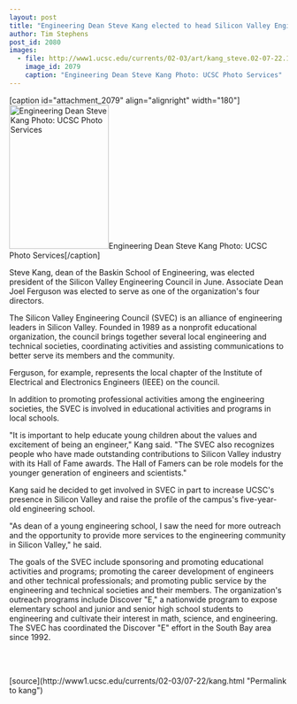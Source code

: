 ```yaml
---
layout: post
title: "Engineering Dean Steve Kang elected to head Silicon Valley Engineering Council"
author: Tim Stephens
post_id: 2080
images:
  - file: http://www1.ucsc.edu/currents/02-03/art/kang_steve.02-07-22.180.jpg
    image_id: 2079
    caption: "Engineering Dean Steve Kang Photo: UCSC Photo Services"
---
```


[caption id="attachment_2079" align="alignright" width="180"]<a href="http://localhost/mysite/wp-content/uploads/2002/07/kang_steve.02-07-22.180.jpg"><img class="size-full wp-image-2079" src="http://localhost/mysite/wp-content/uploads/2002/07/kang_steve.02-07-22.180.jpg" alt="Engineering Dean Steve Kang Photo: UCSC Photo Services" width="180" height="260" /></a>Engineering Dean Steve Kang Photo: UCSC Photo Services[/caption]
<p>
  Steve Kang, dean of the Baskin School of Engineering, was elected president of the Silicon Valley Engineering Council in June. Associate Dean Joel Ferguson was elected to serve as one of the organization's four directors.
</p>
<p>
  The Silicon Valley Engineering Council (SVEC) is an alliance of engineering leaders in Silicon Valley. Founded in 1989 as a nonprofit educational organization, the council brings together several local engineering and technical societies, coordinating activities and assisting communications to better serve its members and the community.
</p>
<p>
  Ferguson, for example, represents the local chapter of the Institute of Electrical and Electronics Engineers (IEEE) on the council.<br>
</p>
<p>
  In addition to promoting professional activities among the engineering societies, the SVEC is involved in educational activities and programs in local schools.<br>
</p>
<p>
  "It is important to help educate young children about the values and excitement of being an engineer," Kang said. "The SVEC also recognizes people who have made outstanding contributions to Silicon Valley industry with its Hall of Fame awards. The Hall of Famers can be role models for the younger generation of engineers and scientists."<br>
</p>
<p>
  Kang said he decided to get involved in SVEC in part to increase UCSC's presence in Silicon Valley and raise the profile of the campus's five-year-old engineering school.<br>
</p>
<p>
  "As dean of a young engineering school, I saw the need for more outreach and the opportunity to provide more services to the engineering community in Silicon Valley," he said.<br>
</p>
<p>
  The goals of the SVEC include sponsoring and promoting educational activities and programs; promoting the career development of engineers and other technical professionals; and promoting public service by the engineering and technical societies and their members. The organization's outreach programs include Discover "E," a nationwide program to expose elementary school and junior and senior high school students to engineering and cultivate their interest in math, science, and engineering. The SVEC has coordinated the Discover "E" effort in the South Bay area since 1992.<br>
</p>
<p>
  <br>
  <br>

</p>
<p>

</p>
[source](http://www1.ucsc.edu/currents/02-03/07-22/kang.html "Permalink to kang")
